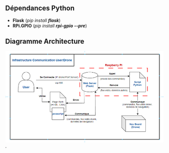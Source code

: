 ## Dépendances Python
- **Flask** (*pip install **flask***)
- **RPi.GPIO** (*pip install **rpi-gpio --pre***)

## Diagramme Architecture

![Diagramme Architecture](/info/diag_archi.png).

